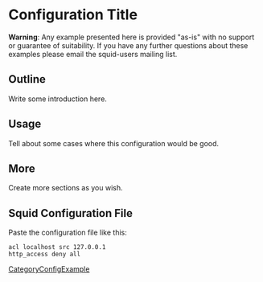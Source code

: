 # Configuration Title

**Warning**: Any example presented here is provided "as-is" with no
support or guarantee of suitability. If you have any further questions
about these examples please email the squid-users mailing list.

## Outline

Write some introduction here.

## Usage

Tell about some cases where this configuration would be good.

## More

Create more sections as you wish.

## Squid Configuration File

Paste the configuration file like this:

    acl localhost src 127.0.0.1
    http_access deny all

[CategoryConfigExample](https://wiki.squid-cache.org/ConfigExampleTemplate/CategoryConfigExample#)
